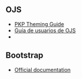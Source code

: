 ## OJS
* [PKP Theming Guide](https://pkp.gitbook.io/pkp-theming-guide/en/theme-api)
* [Guía de usuarios de OJS](http://pkp.sfu.ca/ojs/docs/userguide/2.3.3/es/index.html)
* 
## Bootstrap   
* [Official documentation](https://getbootstrap.com/docs/4.1/getting-started/introduction/)